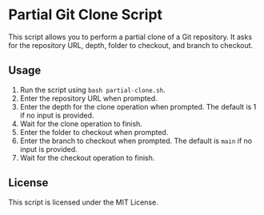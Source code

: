 # Partial Git Clone Script

This script allows you to perform a partial clone of a Git repository. It asks for the repository URL, depth, folder to checkout, and branch to checkout.

## Usage

1. Run the script using `bash partial-clone.sh`.
2. Enter the repository URL when prompted.
3. Enter the depth for the clone operation when prompted. The default is 1 if no input is provided.
4. Wait for the clone operation to finish.
5. Enter the folder to checkout when prompted.
6. Enter the branch to checkout when prompted. The default is `main` if no input is provided.
7. Wait for the checkout operation to finish.

## License

This script is licensed under the MIT License.
